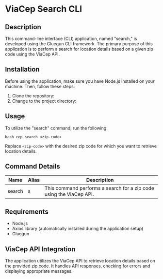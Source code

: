 # ViaCep Search CLI

## Description
This command-line interface (CLI) application, named "search," is developed using the Gluegun CLI framework. The primary purpose of this application is to perform a search for location details based on a given zip code using the ViaCep API.

## Installation
Before using the application, make sure you have Node.js installed on your machine. Then, follow these steps:

1. Clone the repository:
2. Change to the project directory:

## Usage
To utilize the "search" command, run the following:

``bash
cep search <zip-code>
``

Replace ``<zip-code>`` with the desired zip code for which you want to retrieve location details.

## Command Details
| Name    | Alias | Description                                                         |
|---------|-------|---------------------------------------------------------------------|
|  search | s     | This command performs a search for a zip code using the ViaCep API. |

## Requirements

* Node.js
* Axios library (automatically installed during the application setup)
* Gluegun

## ViaCep API Integration
The application utilizes the ViaCep API to retrieve location details based on the provided zip code. It handles API responses, checking for errors and displaying appropriate messages.

